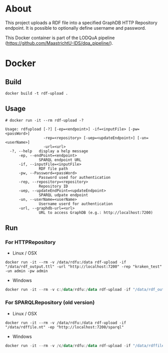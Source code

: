 # About
This project uploads a RDF file into a specified GraphDB HTTP Repository endpoint. It is possible to optionally define username and password.

This Docker container is part of the LODQuA pipeline (https://github.com/MaastrichtU-IDS/dqa_pipeline/).

# Docker
## Build
```shell
docker build -t rdf-upload .
```
## Usage
```shell
# docker run -it --rm rdf-upload -?

Usage: rdfupload [-?] [-ep=<endpoint>] -if=<inputFile> [-pw=<passWord>]
                 -rep=<repository> [-uep=<updateEndpoint>] [-un=<userName>]
                 -url=<url>
  -?, --help   display a help message
      -ep, --endPoint=<endpoint>
               SPARQL endpoint URL
      -if, --inputFile=<inputFile>
               RDF file path
      -pw, --Password=<passWord>
               Password used for authentication
      -rep, --repository=<repository>
               Repository ID
      -uep, --updateEndPoint=<updateEndpoint>
               SPARQL udpate endpoint
      -un, --userName=<userName>
               Username userd for authentication
      -url, --graphdb-url=<url>
               URL to access GraphDB (e.g.: http://localhost:7200)

```
## Run
### For HTTPRepository

- Linux / OSX

```shell
docker run -it --rm -v /data/rdfu:/data rdf-upload -if "/data/rdf_output.ttl" -url "http://localhost:7200" -rep "kraken_test" -un admin -pw admin
```

- Windows

```powershell
docker run -it --rm -v c:/data/rdfu:/data rdf-upload -if "/data/rdf_output.ttl" -url "http://localhost:7200" -rep "kraken_test" -un admin -pw admin
```



### For SPARQLRepository (old version)

* Linux / OSX

```shell
docker run -it --rm -v /data/rdfu:/data rdf-upload -if "/data/rdffile.nt" -ep "http://localhost:7200/sparql"
```
* Windows

```powershell
docker run -it --rm -v /c/data/rdfu:/data rdf-upload -if "/data/rdffile.nt" -ep "http://localhost:7200/sparql"
```
